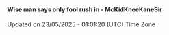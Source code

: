#### Wise man says only fool rush in - McKidKneeKaneSir
Updated on 23/05/2025 - 01:01:20 (UTC) Time Zone
